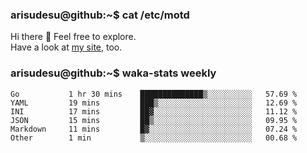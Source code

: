 ### arisudesu@github:~$ cat /etc/motd

Hi there 👋  Feel free to explore.  
Have a look at [my site](https://arisu.dev), too.

### arisudesu@github:~$ waka-stats weekly
<!--START_SECTION:waka-->

```text
Go           1 hr 30 mins    ██████████████▒░░░░░░░░░░   57.69 %
YAML         19 mins         ███▒░░░░░░░░░░░░░░░░░░░░░   12.69 %
INI          17 mins         ██▓░░░░░░░░░░░░░░░░░░░░░░   11.12 %
JSON         15 mins         ██▒░░░░░░░░░░░░░░░░░░░░░░   09.95 %
Markdown     11 mins         █▓░░░░░░░░░░░░░░░░░░░░░░░   07.24 %
Other        1 min           ▒░░░░░░░░░░░░░░░░░░░░░░░░   00.68 %
```

<!--END_SECTION:waka-->
